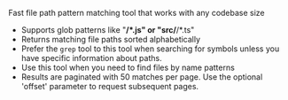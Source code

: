 Fast file path pattern matching tool that works with any codebase size

- Supports glob patterns like "**/*.js" or "src/**/*.ts"
- Returns matching file paths sorted alphabetically
- Prefer the `grep` tool to this tool when searching for symbols unless you have specific information about paths.
- Use this tool when you need to find files by name patterns
- Results are paginated with 50 matches per page. Use the optional 'offset' parameter to request subsequent pages.

